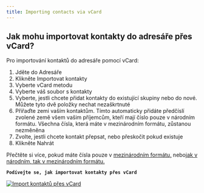 ```yaml
---
title: Importing contacts via vCard
---
```


## Jak mohu importovat kontakty do adresáře přes vCard?
Pro importování kontaktů do adresáře pomocí vCard:
1.	Jděte do Adresáře
2.	Klikněte Importovat kontakty
3.	Vyberte vCard metodu
4.	Vyberte váš soubor s kontakty
5.	Vyberte, jestli chcete přidat kontakty do existující skupiny nebo do nové. Můžete tyto dvě položky nechat nezaškrtnuté
6.	Přiřaďte zemi vaším kontaktům. Tímto automaticky přidáte předčíslí zvolené země všem vašim příjemcům, kteří mají číslo pouze v národním formátu. Všechna čísla, která máte v mezinárodním formátu, zůstanou nezměněna
7.	Zvolte, jestli chcete kontakt přepsat, nebo přeskočit pokud existuje
8.	Klikněte Nahrát

Přečtěte si více, pokud máte čísla pouze v [mezinárodním formátu,](assigning-country-to-contacts.md#mám-čísla-mých-kontaktů-pouze-v-národním-formátu) nebo[jak v národním, tak v mezinárodním formátu.](assigning-country-to-contacts.md#mám-čísla-mých-kontaktů-jak-v-národním-tak-v-mezinárodním-formátu)

**`Podívejte se, jak importovat kontakty přes vCard`**

[![Import kontaktů přes vCard](https://img.youtube.com/vi/wD6Ynw1lJz4/hqdefault.jpg)](https://youtu.be/wD6Ynw1lJz4)
